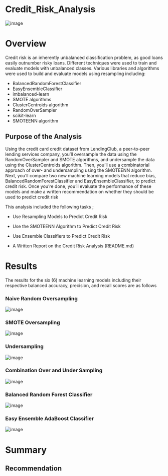 # Credit_Risk_Analysis

![image](https://user-images.githubusercontent.com/89704371/182047198-9171280b-440b-43d2-a583-d90ca3fcc0ba.png)

# Overview

Credit risk is an inherently unbalanced classification problem, as good loans easily outnumber risky loans. Different techniques were used to train and evaluate models with unbalanced classes. Various libraries and algorithms were used to build and evaluate models using resampling including:

* BalancedRandomForestClassifier  
* EasyEnsembleClassifier  
* imbalanced-learn
* SMOTE algorithms
* ClusterCentroids algorithm
* RandomOverSampler
* scikit-learn
* SMOTEENN algorithm

## Purpose of the Analysis
Using the credit card credit dataset from LendingClub, a peer-to-peer lending services company, you’ll oversample the data using the RandomOverSampler and SMOTE algorithms, and undersample the data using the ClusterCentroids algorithm. Then, you’ll use a combinatorial approach of over- and undersampling using the SMOTEENN algorithm. Next, you’ll compare two new machine learning models that reduce bias, BalancedRandomForestClassifier and EasyEnsembleClassifier, to predict credit risk. Once you’re done, you’ll evaluate the performance of these models and make a written recommendation on whether they should be used to predict credit risk

This analysis included the following tasks ;

* Use Resampling Models to Predict Credit Risk
* Use the SMOTEENN Algorithm to Predict Credit Risk
* Use Ensemble Classifiers to Predict Credit Risk


* A Written Report on the Credit Risk Analysis (README.md)

# Results
The results for the six (6) machine learning models including their respective balanced accuracy, precision, and recall scores are as follows

### Naive Random Oversampling

![image](https://user-images.githubusercontent.com/89704371/182048744-a9de9450-2008-4f3a-a03c-956cc66a30f4.png)

### SMOTE Oversampling

![image](https://user-images.githubusercontent.com/89704371/182048761-d3ee9d25-502d-4d7d-a69f-196a71e7358e.png)

### Undersampling

![image](https://user-images.githubusercontent.com/89704371/182048776-a1cec7ae-d175-405d-9fe2-921addf0d172.png)

### Combination Over and Under Sampling

![image](https://user-images.githubusercontent.com/89704371/182048799-8eceb765-2c3f-435f-92c7-2dcee51ce4a8.png)


### Balanced Random Forest Classifier

![image](https://user-images.githubusercontent.com/89704371/182048661-703720c2-a3cc-4cab-9c59-2f413247c9ce.png)

### Easy Ensemble AdaBoost Classifier

![image](https://user-images.githubusercontent.com/89704371/182048628-74785ff1-896d-4047-b450-b7dac5c307d4.png)

# Summary

## Recommendation
